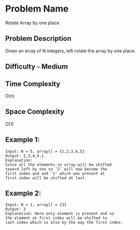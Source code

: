 # Problem Name 
Rotate Array by one place

## Problem Description

Given an array of N integers, left rotate the array by one place.

## Difficulty - Medium

## Time Complexity
O(n)

## Space Complexity
O(1)

## Example 1:
```
Input: N = 5, array[] = {1,2,3,4,5}
Output: 2,3,4,5,1
Explanation: 
Since all the elements in array will be shifted 
toward left by one so ‘2’ will now become the 
first index and and ‘1’ which was present at 
first index will be shifted at last.
```

## Example 2:
```
Input: N = 1, array[] = {3}
Output: 3
Explanation: Here only element is present and so 
the element at first index will be shifted to 
last index which is also by the way the first index.
```